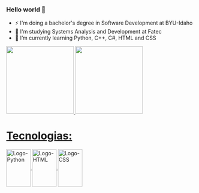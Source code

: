 ### Hello world 👋

- ⚡ I'm doing a bachelor's degree in Software Development at BYU-Idaho
- 🔭 I'm studying Systems Analysis and Development at Fatec 
- 🌱 I’m currently learning Python, C++, C#, HTML and CSS

<div>
<a href="https://github.com/viclourenco">
<img loading="lazy" height="180em" src="https://github-readme-stats.vercel.app/api/top-langs/?username=viclourenco&layout=compact&langs_count=7&theme=dracula"/>
<img loading="lazy" height="180em" src="https://github-readme-stats.vercel.app/api?username=viclourenco&show_icons=true&theme=dracula&include_all_commits=true&count_private=true"/>
</div>



<h1>Tecnologias: </h1>

<div align="left" >
  <img align="center" alt="Logo-Python" height="100" width="65" src="https://cdn.jsdelivr.net/gh/devicons/devicon/icons/python/python-original-wordmark.svg" />     
  <img align="center" alt="Logo-HTML" height="100" width="65" src="https://cdn.jsdelivr.net/gh/devicons/devicon/icons/html5/html5-plain-wordmark.svg" />
  <img align="center" alt="Logo-CSS" height="100" width="65" src="https://cdn.jsdelivr.net/gh/devicons/devicon/icons/css3/css3-plain-wordmark.svg" />
</div>





























<!--
**viclourenco/viclourenco** is a ✨ _special_ ✨ repository because its `README.md` (this file) appears on your GitHub profile.
<code><img src = "https://img.shields.io/badge/Python-14354C?style=for-the-badge&logo=python&logoColor=white"></code>
Here are some ideas to get you started:

- 🔭 I’m currently working on ...
- 🌱 I’m currently learning ...
- 👯 I’m looking to collaborate on ...
- 🤔 I’m looking for help with ...
- 💬 Ask me about ...
- 📫 How to reach me: ...
- 😄 Pronouns: ...
- ⚡ Fun fact: ...
-->
